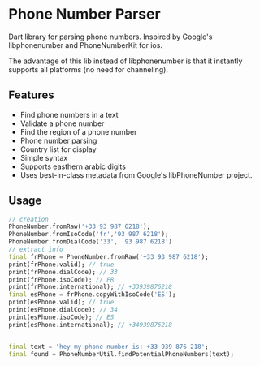# Phone Number Parser

Dart library for parsing phone numbers. Inspired by Google's libphonenumber and PhoneNumberKit for ios.

The advantage of this lib instead of libphonenumber is that it instantly supports all platforms (no need for channeling).


## Features

 - Find phone numbers in a text
 - Validate a phone number
 - Find the region of a phone number
 - Phone number parsing
 - Country list for display
 - Simple syntax
 - Supports easthern arabic digits
 - Uses best-in-class metadata from Google's libPhoneNumber project. 

## Usage

```dart
// creation
PhoneNumber.fromRaw('+33 93 987 6218');
PhoneNumber.fromIsoCode('fr','93 987 6218');
PhoneNumber.fromDialCode('33', '93 987 6218')
// extract info
final frPhone = PhoneNumber.fromRaw('+33 93 987 6218');
print(frPhone.valid); // true
print(frPhone.dialCode); // 33
print(frPhone.isoCode); // FR
print(frPhone.international); // +33939876218
final esPhone = frPhone.copyWithIsoCode('ES');
print(esPhone.valid); // true
print(esPhone.dialCode); // 34
print(esPhone.isoCode); // ES
print(esPhone.international); // +34939876218


final text = 'hey my phone number is: +33 939 876 218';
final found = PhoneNumberUtil.findPotentialPhoneNumbers(text);
 
```
